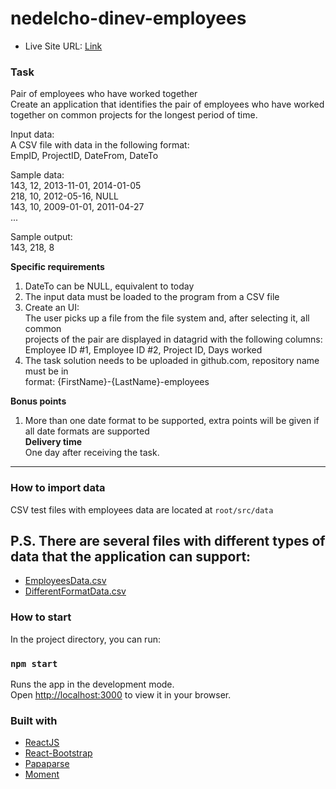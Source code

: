 
# nedelcho-dinev-employees

- Live Site URL: [Link]([https://ned-mern-ecommerce-39b6ffde7c76.herokuapp.com](https://nedelcho-dinev-employees.vercel.app))

### Task

Pair of employees who have worked together<br/>
Create an application that identifies the pair of employees who have worked<br/>
together on common projects for the longest period of time.

Input data:<br/>
 A CSV file with data in the following format:<br/>
 EmpID, ProjectID, DateFrom, DateTo
 
Sample data:<br/>
143, 12, 2013-11-01, 2014-01-05<br/>
218, 10, 2012-05-16, NULL<br/>
143, 10, 2009-01-01, 2011-04-27<br/>
...

Sample output:<br/>
 143, 218, 8
 
<b>Specific requirements</b>

1) DateTo can be NULL, equivalent to today<br/>
2) The input data must be loaded to the program from a CSV file<br/>
3) Create an UI:<br/>
The user picks up a file from the file system and, after selecting it, all common<br/>
projects of the pair are displayed in datagrid with the following columns:<br/>
Employee ID #1, Employee ID #2, Project ID, Days worked<br/>
4) The task solution needs to be uploaded in github.com, repository name must be in<br/>
format: {FirstName}-{LastName}-employees

<b>Bonus points</b><br/>
1) More than one date format to be supported, extra points will be given if all date formats
are supported<br/>
<b>Delivery time</b><br/>
 One day after receiving the task.
 
 <hr/>

### How to import data

CSV test files with employees data are located at `root/src/data`

## P.S. There are several files with different types of data that the application can support:
- [EmployeesData.csv](https://github.com/NedDinev/nedelcho-dinev-employees/blob/main/src/data/EmployeesData.csv)
- [DifferentFormatData.csv](https://github.com/NedDinev/nedelcho-dinev-employees/blob/main/src/data/DifferentFormatData.csv)

### How to start

In the project directory, you can run:

### `npm start`

Runs the app in the development mode.\
Open [http://localhost:3000](http://localhost:3000) to view it in your browser.


### Built with

- [ReactJS](https://www.npmjs.com/package/react)
- [React-Bootstrap](https://www.npmjs.com/package/react-bootstrap)
- [Papaparse](https://www.npmjs.com/package/papaparse)
- [Moment](https://www.npmjs.com/package/moment)
